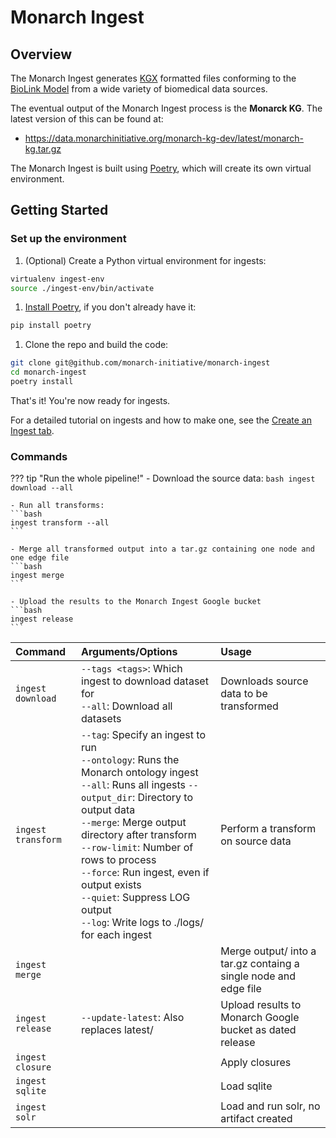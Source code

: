 # Monarch Ingest

## Overview

The Monarch Ingest generates [KGX](https://github.com/biolink/kgx/blob/master/specification/kgx-format.md) formatted files conforming to the [BioLink Model](https://biolink.github.io/biolink-model/) from a wide variety of biomedical data sources.

The eventual output of the Monarch Ingest process is the **Monarck KG**. The latest version of this can be found at:

- https://data.monarchinitiative.org/monarch-kg-dev/latest/monarch-kg.tar.gz

The Monarch Ingest is built using [Poetry](https://python-poetry.org), which will create its own virtual environment. 

## Getting Started

### Set up the environment

1. (Optional) Create a Python virtual environment for ingests:
```bash
virtualenv ingest-env
source ./ingest-env/bin/activate
```

1. <a href="https://python-poetry.org/docs/" target="_blank">Install Poetry</a>, if you don't already have it:
```bash
pip install poetry
```

1. Clone the repo and build the code:
```bash
git clone git@github.com/monarch-initiative/monarch-ingest
cd monarch-ingest
poetry install
```

That's it! You're now ready for ingests.  

For a detailed tutorial on ingests and how to make one, see the [Create an Ingest tab](Create-an-Ingest/index.md). 

### Commands

??? tip "Run the whole pipeline!"
    - Download the source data:
    ```bash
    ingest download --all
    ```

    - Run all transforms:  
    ```bash
    ingest transform --all
    ```

    - Merge all transformed output into a tar.gz containing one node and one edge file
    ```bash
    ingest merge
    ```

    - Upload the results to the Monarch Ingest Google bucket
    ```bash
    ingest release
    ```
    
| Command | Arguments/Options | Usage |
| :--- | :--- | :--- |
| `ingest download` | `--tags <tags>`: Which ingest to download dataset for<br>`--all`: Download all datasets | Downloads source data to be transformed |
| `ingest transform` | `--tag`: Specify an ingest to run<br>`--ontology`: Runs the Monarch ontology ingest<br>`--all`: Runs all ingests `--output_dir`: Directory to output data<br>`--merge`: Merge output directory after transform<br>`--row-limit`: Number of rows to process<br>`--force`: Run ingest, even if output exists<br>`--quiet`: Suppress LOG output<br>`--log`: Write logs to ./logs/ for each ingest | Perform a transform on source data |
| `ingest merge` | | Merge output/ into a tar.gz containg a single node and edge file |
| `ingest release` | `--update-latest`: Also replaces latest/ | Upload results to Monarch Google bucket as dated release |
| `ingest closure` | | Apply closures |
| `ingest sqlite` | | Load sqlite |
| `ingest solr` | | Load and run solr, no artifact created |

